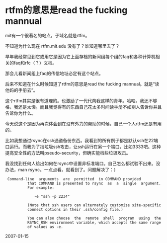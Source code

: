 # rtfm的意思是read the fucking mannual

mit有一个很著名的站点，子域名就是rtfm。

不知道为什么现在 rtfm.mit.edu 没有了？谁知道哪里去了？

早年我经常见到它或用它是因为它上面存档的新闻组每个组的faq和各种计算机相关的faq和rfc（？）文档。

那会儿看新闻组上faq的传信地址必定有这个站点。

后来不知道在什么时候知道了rtfm的意思是read the fucking mannual。就是“读他妈的手册去”。

这个rtfm其实是很有道理的。也激励了一代代向我这样的青年。哈哈。我还不够格，我还是太懒。而且我觉得有的东西自己花太多时间读手册不如别人告诉你并且告诉你为什么。

今天说这个是因为再次体会到在没有外力的帮助的时候，自己一个人rtfm还是有用的。

比如我想通过rsync在ssh通道备份东西。我看到的所有例子都是默认ssh在22端口运行。而我为了挡垃圾ssh攻击，让ssh运行在另一个端口，比如3333吧。这种提高安全性的方法叫pseudo-security，但确实能档些垃圾攻击。

我没找到任何人给出如何在rsync中设置非标准端口。自己怎么都试验不出来。没办法，man rsync。一点点看。就看到了。问题解决了：）

     Command-line  arguments  are  permitted  in COMMAND provided
              that COMMAND is presented to rsync  as  a  single  argument.
              For example:

                 -e "ssh -p 2234"

              (Note that ssh users can alternately customize site-specific
              connect options in their .ssh/config file.)

              You can also choose  the  remote  shell  program  using  the
              RSYNC_RSH environment variable, which accepts the same range
              of values as -e.


2007-01-15